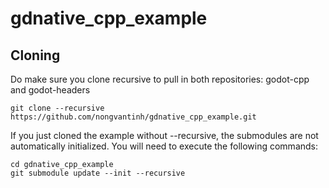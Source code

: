 # gdnative_cpp_example
## Cloning
Do make sure you clone recursive to pull in both repositories: godot-cpp and godot-headers

`git clone --recursive https://github.com/nongvantinh/gdnative_cpp_example.git`

If you just cloned the example without --recursive, 
the submodules are not automatically initialized. You will need to execute the following commands:
```
cd gdnative_cpp_example
git submodule update --init --recursive
```

